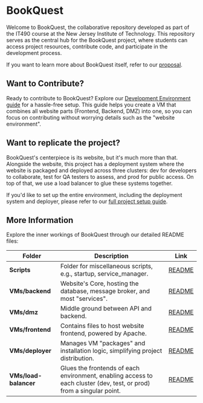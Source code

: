 # BookQuest

Welcome to BookQuest, the collaborative repository developed as part of the IT490 course at the New Jersey Institute of Technology. This repository serves as the central hub for the BookQuest project, where students can access project resources, contribute code, and participate in the development process.

If you want to learn more about BookQuest itself, refer to our [proposal](./docs/proposal.md).

## Want to Contribute?

Ready to contribute to BookQuest? Explore our [Development Environment guide](/docs/vm-environment.md) for a hassle-free setup. This guide helps you create a VM that combines all website parts (Frontend, Backend, DMZ) into one, so you can focus on contributing without worrying details such as the "website environment".

## Want to replicate the project?

BookQuest's centerpiece is its website, but it's much more than that. Alongside the website, this project has a deployment system where the website is packaged and deployed across three clusters: dev for developers to collaborate, test for QA testers to assess, and prod for public access. On top of that, we use a load balancer to glue these systems together.

If you'd like to set up the entire environment, including the deployment system and deployer, please refer to our [full project setup guide](/docs/full-project-setup.md).

## More Information

Explore the inner workings of BookQuest through our detailed README files:

| Folder                | Description                                                                                                          | Link                                    |
| --------------------- | -------------------------------------------------------------------------------------------------------------------- | --------------------------------------- |
| **Scripts**           | Folder for miscellaneous scripts, e.g., startup, service_manager.                                                    | [README](./scripts/README.md)           |
| **VMs/backend**       | Website's Core, hosting the database, message broker, and most "services".                                           | [README](./VMs/backend/README.md)       |
| **VMs/dmz**           | Middle ground between API and backend.                                                                               | [README](./VMs/dmz/README.md)           |
| **VMs/frontend**      | Contains files to host website frontend, powered by Apache.                                                          | [README](./VMs/frontend/README.md)      |
| **VMs/deployer**      | Manages VM "packages" and installation logic, simplifying project distribution.                                      | [README](./VMs/deployer/README.md)      |
| **VMs/load-balancer** | Glues the frontends of each environment, enabling access to each cluster (dev, test, or prod) from a singular point. | [README](./VMs/load-balancer/README.md) |